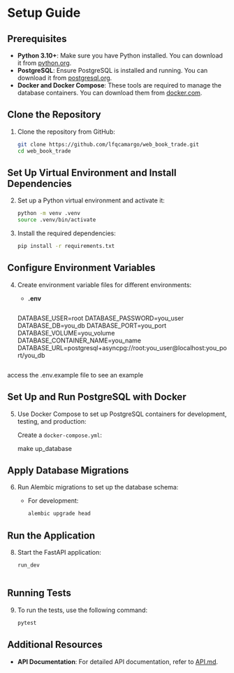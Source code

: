 # Setup Guide

## Prerequisites

- **Python 3.10+**: Make sure you have Python installed. You can download it from [python.org](https://www.python.org/).
- **PostgreSQL**: Ensure PostgreSQL is installed and running. You can download it from [postgresql.org](https://www.postgresql.org/).
- **Docker and Docker Compose**: These tools are required to manage the database containers. You can download them from [docker.com](https://www.docker.com/).

## Clone the Repository

1. Clone the repository from GitHub:
   ```sh
   git clone https://github.com/lfqcamargo/web_book_trade.git
   cd web_book_trade
   ```

## Set Up Virtual Environment and Install Dependencies

2. Set up a Python virtual environment and activate it:
   ```sh
   python -m venv .venv
   source .venv/bin/activate
   ```

3. Install the required dependencies:
   ```sh
   pip install -r requirements.txt
   ```

## Configure Environment Variables

4. Create environment variable files for different environments:

   - **.env**
     ```
    DATABASE_USER=root
    DATABASE_PASSWORD=you_user
    DATABASE_DB=you_db
    DATABASE_PORT=you_port
    DATABASE_VOLUME=you_volume
    DATABASE_CONTAINER_NAME=you_name
    DATABASE_URL=postgresql+asyncpg://root:you_user@localhost:you_port/you_db
    ```

access the .env.example file to see an example

## Set Up and Run PostgreSQL with Docker

5. Use Docker Compose to set up PostgreSQL containers for development, testing, and production:

   Create a `docker-compose.yml`:
   
   make up_database


## Apply Database Migrations

6. Run Alembic migrations to set up the database schema:

   - For development:
     ```sh
     alembic upgrade head
     ```

## Run the Application

8. Start the FastAPI application:

     ```sh
     run_dev
     ```
     ```

## Running Tests

9. To run the tests, use the following command:
    ```sh
    pytest
    ```

## Additional Resources

- **API Documentation**: For detailed API documentation, refer to [API.md](API.md).